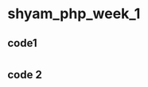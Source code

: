 # shyam_php_week_1


## code1

<!DOCTYPE html>
<html lang="en">
<head>
    <meta charset="UTF-8">
    <meta name="viewport" content="width=device-width, initial-scale=1.0">
    <title>demo</title>
</head>
<body>
    <h1>
        <?php  echo "hello,world"; ?>    
    </h1>
</body>
</html>


## code 2


<!DOCTYPE html>
<html lang="en">
<head>
    <meta charset="UTF-8">
    <meta name="viewport" content="width=device-width, initial-scale=1.0">
    <title>demo</title>
</head>
<body>
    <h1>
        <?php
        $greeting = "hello";  
        echo $greeting . " " . "everyone"; ?>    
    </h1>
</body>
</html>
